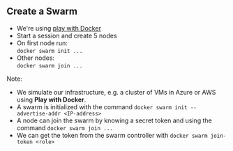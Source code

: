 ## Create a Swarm

* We're using [play with Docker](www.play-with-docker.com)
* Start a session and create 5 nodes
* On first node run:<br> `docker swarm init ...` 
* Other nodes:<br> `docker swarm join ...`

Note:
* We simulate our infrastructure, e.g. a cluster of VMs in Azure or AWS using **Play with Docker**.
* A swarm is initialized with the command `docker swarm init --advertise-addr <IP-address>`
* A node can join the swarm by knowing a secret token and using the command `docker swarm join ...`
* We can get the token from the swarm controller with `docker swarm join-token <role>`

